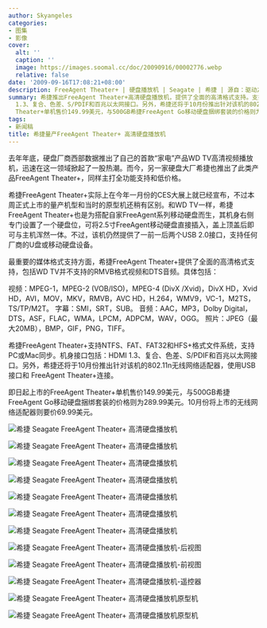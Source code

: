 ```yaml
---
author: Skyangeles
categories:
- 图集
- 影像
cover:
  alt: ''
  caption: ''
  image: https://images.soomal.cc/doc/20090916/00002776.webp
  relative: false
date: '2009-09-16T17:08:21+08:00'
description: FreeAgent Theater+ | 硬盘播放机 | Seagate | 希捷 | 源自：驱动之家 | 版权：转载 |  平均/总评分：06.00/12
summary: 希捷推出FreeAgent Theater+高清硬盘播放机，提供了全面的高清格式支持。支持NTFS、FAT、FAT32和HFS+格式文件系统，支持PC或Mac同步。机身接口包括：HDMI
  1.3、复合、色差、S/PDIF和百兆以太网接口。另外，希捷还将于10月份推出针对该机的802.11n无线网络适配器，使用USB接口和 FreeAgent Theater+连接。FreeAgent
  Theater+单机售价149.99美元，与500GB希捷FreeAgent Go移动硬盘捆绑套装的价格则为289.99美元。10月份将上市的无线网络适配器则要价69.99美元。
tags:
- 新闻稿
title: 希捷量产FreeAgent Theater+ 高清硬盘播放机
---
```


去年年底，硬盘厂商西部数据推出了自己的首款“家电”产品WD TV高清视频播放机，迅速在这一领域掀起了一股热潮。而今，另一家硬盘大厂希捷也推出了此类产品FreeAgent Theater+，同样主打全功能支持和低价格。



希捷FreeAgent Theater+实际上在今年一月份的CES大展上就已经宣布，不过本周正式上市的量产机型和当时的原型机还稍有区别。和WD TV一样，希捷FreeAgent Theater+也是为搭配自家FreeAgent系列移动硬盘而生，其机身右侧专门设置了一个硬盘位，可将2.5寸FreeAgent移动硬盘直接插入，盖上顶盖后即可与主机浑然一体。不过，该机仍然提供了一前一后两个USB 2.0接口，支持任何厂商的U盘或移动硬盘设备。



最重要的媒体格式支持方面，希捷FreeAgent Theater+提供了全面的高清格式支持，包括WD TV并不支持的RMVB格式视频和DTS音频。具体包括：



视频：MPEG-1，MPEG-2 (VOB/ISO)，MPEG-4 (DivX /Xvid)，DivX HD，Xvid HD，AVI，MOV，MKV，RMVB，AVC HD，H.264，WMV9，VC-1，M2TS，TS/TP/M2T。 
字幕：SMI，SRT，SUB。
音频：AAC，MP3，Dolby Digital，DTS，ASF，FLAC，WMA，LPCM，ADPCM，WAV，OGG。 
照片：JPEG（最大20MB），BMP，GIF，PNG，TIFF。



希捷FreeAgent Theater+支持NTFS、FAT、FAT32和HFS+格式文件系统，支持PC或Mac同步。机身接口包括：HDMI 1.3、复合、色差、S/PDIF和百兆以太网接口。另外，希捷还将于10月份推出针对该机的802.11n无线网络适配器，使用USB接口和 FreeAgent Theater+连接。



即日起上市的FreeAgent Theater+单机售价149.99美元，与500GB希捷FreeAgent Go移动硬盘捆绑套装的价格则为289.99美元。10月份将上市的无线网络适配器则要价69.99美元。



![希捷 Seagate FreeAgent Theater+ 高清硬盘播放机](https://images.soomal.cc/doc/20090916/00002776.webp)



![希捷 Seagate FreeAgent Theater+ 高清硬盘播放机](https://images.soomal.cc/doc/20090916/00002777.webp)



![希捷 Seagate FreeAgent Theater+ 高清硬盘播放机](https://images.soomal.cc/doc/20090916/00002778.webp)



![希捷 Seagate FreeAgent Theater+ 高清硬盘播放机](https://images.soomal.cc/doc/20090916/00002779.webp)



![希捷 Seagate FreeAgent Theater+ 高清硬盘播放机](https://images.soomal.cc/doc/20090916/00002780.webp)



![希捷 Seagate FreeAgent Theater+ 高清硬盘播放机](https://images.soomal.cc/doc/20090916/00002781.webp)



![希捷 Seagate FreeAgent Theater+ 高清硬盘播放机](https://images.soomal.cc/doc/20090916/00002782.webp)



![希捷 Seagate FreeAgent Theater+ 高清硬盘播放机-后视图](https://images.soomal.cc/doc/20090916/00002783.webp)



![希捷 Seagate FreeAgent Theater+ 高清硬盘播放机-前视图](https://images.soomal.cc/doc/20090916/00002784.webp)



![希捷 Seagate FreeAgent Theater+ 高清硬盘播放机-遥控器](https://images.soomal.cc/doc/20090916/00002785.webp)



![希捷 Seagate FreeAgent Theater+ 高清硬盘播放机原型机](https://images.soomal.cc/doc/20090916/00002786.webp)



![希捷 Seagate FreeAgent Theater+ 高清硬盘播放机原型机](https://images.soomal.cc/doc/20090916/00002787.webp)
